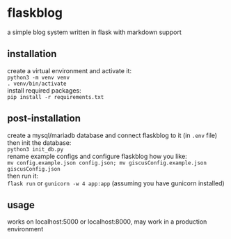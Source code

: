 # flaskblog

a simple blog system written in flask with markdown support

## installation
create a virtual environment and activate it:  
`python3 -m venv venv`  
`. venv/bin/activate`  
install required packages:  
`pip install -r requirements.txt`  

## post-installation
create a mysql/mariadb database and connect flaskblog to it (in `.env` file)  
then init the database:  
`python3 init_db.py`  
rename example configs and configure flaskblog how you like:  
`mv config.example.json config.json; mv giscusConfig.example.json giscusConfig.json`  
then run it:  
`flask run` or `gunicorn -w 4 app:app` (assuming you have gunicorn installed)  

## usage
works on localhost:5000 or localhost:8000, may work in a production environment